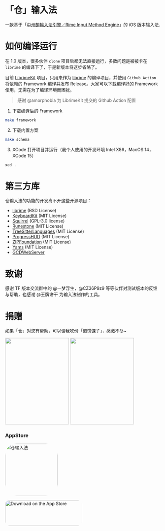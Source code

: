 # 「仓」输入法

一款基于「[中州韻輸入法引擎／Rime Input Method Engine](https://github.com/rime/librime)」的 iOS 版本输入法.

# 如何编译运行

在 1.0 版本，很多伙伴 `clone` 项目后都无法直接运行，多数问题是被被卡在 `librime` 的编译下了，于是新版本将这步省略了。

目前 [LibrimeKit](https://github.com/imfuxiao/LibrimeKit) 项目，只用来作为 [librime](https://github.com/rime/librime)  的编译项目，并使用 `Github Action` 将依赖的 Framework 编译并发布 Release。大家可以下载编译好的 Framework 使用，无需在为了编译环境而困扰。

> 感谢 @amorphobia 为 LibrimeKit 提交的 Github Action 配置

1. 下载编译后的 Framework

```sh
make framework
```

2. 下载内置方案

```sh
make schema
```

3. XCode 打开项目并运行（我个人使用的开发环境 Intel X86，MacOS 14，XCode 15）

```sh
xed .
```

# 第三方库

仓输入法的功能的开发离不开这些开源项目：

* [librime](https://github.com/rime/librime) (BSD License)
* [KeyboardKit](https://github.com/KeyboardKit/KeyboardKit.git) (MIT License)
* [Squirrel](https://github.com/rime/squirrel) (GPL-3.0 license)
* [Runestone](https://github.com/simonbs/Runestone.git) (MIT License)
* [TreeSitterLanguages](https://github.com/simonbs/TreeSitterLanguages.git) (MIT License)
* [ProgressHUD](https://github.com/relatedcode/ProgressHUD) (MIT License)
* [ZIPFoundation](https://github.com/weichsel/ZIPFoundation) (MIT License)
* [Yams](https://github.com/jpsim/Yams) (MIT License)
* [GCDWebServer](https://github.com/swisspol/GCDWebServer)

# 致谢

感谢 TF 版本交流群中的 @一梦浮生，@CZ36P9z9 等等伙伴对测试版本的反馈与帮助，也感谢 @王牌饼干 为输入法制作的工具。

# 捐赠

如果「仓」对您有帮助，可以请我吃份「煎饼馃子」，感激不尽~

<img src="https://ihsiao.com/aliPay.jpeg" width="207" height="281" />
<img src="https://ihsiao.com/wechatPay.jpeg"  width="207" height="281" />


### AppStore

<a href="https://apps.apple.com/cn/app/%E4%BB%93%E8%BE%93%E5%85%A5%E6%B3%95/id6446617683?itscg=30200&amp;itsct=apps_box_appicon" style="width: 170px; height: 170px; border-radius: 22%; overflow: hidden; display: inline-block; vertical-align: middle;"><img src="https://is4-ssl.mzstatic.com/image/thumb/Purple126/v4/16/b3/b8/16b3b836-12aa-206a-f849-79e37bf6528c/AppIcon-0-1x_U007emarketing-0-10-0-85-220.png/540x540bb.jpg" alt="仓输入法" style="width: 170px; height: 170px; border-radius: 22%; overflow: hidden; display: inline-block; vertical-align: middle;"></a>

<a href="https://apps.apple.com/cn/app/%E4%BB%93%E8%BE%93%E5%85%A5%E6%B3%95/id6446617683?itsct=apps_box_badge&amp;itscg=30200" style="display: inline-block; overflow: hidden; border-radius: 13px; width: 250px; height: 83px;"><img src="https://tools.applemediaservices.com/api/badges/download-on-the-app-store/black/en-us?size=250x83&amp;releaseDate=1680912000" alt="Download on the App Store" style="border-radius: 13px; width: 250px; height: 83px;"></a>
